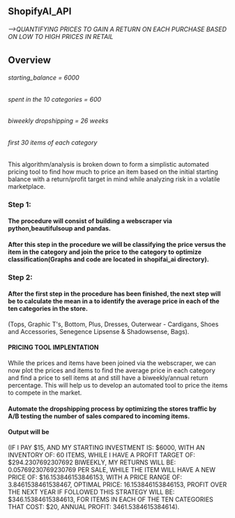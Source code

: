 ## ShopifyAI_API
###### -->QUANTIFYING PRICES TO GAIN A RETURN ON EACH PURCHASE BASED ON LOW TO HIGH PRICES IN RETAIL

## Overview
###### starting_balance = 6000 
###### spent in the 10 categories = 600
###### biweekly dropshipping = 26 weeks 
###### first 30 items of each category

This algorithm/analysis is broken down to form a simplistic automated pricing tool to find how much to price an item based on the initial starting balance with a return/profit target in mind while analyzing risk in a volatile marketplace. 

### Step 1:
#### The procedure will consist of building a webscraper via python,beautifulsoup and pandas. 
#### After this step in the procedure we will be classifying the price versus the item in the category and join the price to the category to optimize classification(Graphs and code are located in shopifai_ai directory).

### Step 2:
#### After the first step in the procedure has been finished, the next step will be to calculate  the mean in a  to identify the average price in each of the ten categories in the store.
(Tops,
Graphic T's,
Bottom, 
Plus, 
Dresses, 
Outerwear - Cardigans, 
Shoes and Accessories, 
Senegence Lipsense & Shadowsense, 
Bags).

#### PRICING TOOL IMPLENTATION
While the prices and items have been joined via the webscraper, we can now plot the prices and items to find the average price in each category and find a price to sell items at and still have a biweekly/annual return percentage. 
This will help us to develop an automated tool to price the items to compete in the market.

#### Automate the dropshipping process by optimizing the stores traffic by A/B testing the number of sales compared to incoming items.
#### Output will be 
(IF I PAY $15, AND MY STARTING INVESTMENT IS: $6000, 
WITH AN INVENTORY OF: 60 ITEMS,
WHILE I HAVE A PROFIT TARGET OF: $294.2307692307692 BIWEEKLY, 
MY RETURNS WILL BE: 0.05769230769230769 PER SALE, 
WHILE THE ITEM WILL HAVE A NEW PRICE OF: $16.153846153846153, 
WITH A PRICE RANGE OF: 3.8461538461538467,
OPTIMAL PRICE: 16.153846153846153,
PROFIT OVER THE NEXT YEAR IF FOLLOWED THIS STRATEGY WILL BE: $346.15384615384613, 
FOR ITEMS IN EACH OF THE TEN CATEGORIES THAT COST: $20,
ANNUAL PROFIT: 3461.5384615384614).
